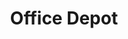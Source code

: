 ---
title: "Office Depot"
url: /tigard/office-depot-southwest-cascade-avenue/
shop: office supplies
---